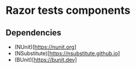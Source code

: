# Razor tests components

## Dependencies
- (NUnit)[https://nunit.org]
- (NSubstitute)[https://nsubstitute.github.io]
- (BUnit)[https://bunit.dev]